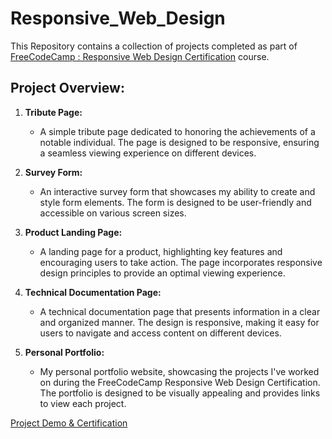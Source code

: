 # Responsive_Web_Design
This Repository contains a collection of projects completed as part of <a href="https://www.freecodecamp.org/learn/2022/responsive-web-design/">FreeCodeCamp : Responsive Web Design Certification</a> course.


## Project Overview:

1. **Tribute Page:**
   - A simple tribute page dedicated to honoring the achievements of a notable individual. The page is designed to be responsive, ensuring a seamless viewing experience on different devices.

2. **Survey Form:**
   - An interactive survey form that showcases my ability to create and style form elements. The form is designed to be user-friendly and accessible on various screen sizes.

3. **Product Landing Page:**
   - A landing page for a product, highlighting key features and encouraging users to take action. The page incorporates responsive design principles to provide an optimal viewing experience.

4. **Technical Documentation Page:**
   - A technical documentation page that presents information in a clear and organized manner. The design is responsive, making it easy for users to navigate and access content on different devices.

5. **Personal Portfolio:**
   - My personal portfolio website, showcasing the projects I've worked on during the FreeCodeCamp Responsive Web Design Certification. The portfolio is designed to be visually appealing and provides links to view each project.


[Project Demo & Certification](https://www.freecodecamp.org/certification/Nivetha_S/responsive-web-design)
